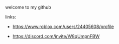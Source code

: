 welcome to my github 

links:
- https://www.roblox.com/users/24405608/profile

- https://discord.com/invite/W8qUmpnFBW

